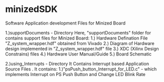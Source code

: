 # minizedSDK
Software Application development Files for Minized Board

1.)supportDocuments - Directory
Here, "supportDocuments" folder for contains support files for Minized Board:
      1.) Hardware Defination File "Z_system_wrapper.hdf" obtained from Vivado
      2.) Diagram of Hardware design implemented in "Z_system_wrapper.hdf" file 
      3.) XDC (Xilinx Design Constrains) files
      4.) Hardware User Manual/Guide
      5.) Board Schematic
  
 2.)using_Interrupts - Directory
 It Contains Interrupt based Application Source Files . It contains:
      1.)"psPush_button_Interrupt_for_LED.c" - which implements Interrupt on PS Push Button and Change LED Blink Rate
